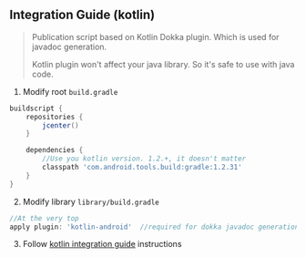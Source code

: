 ## Integration Guide (kotlin)

> Publication script based on Kotlin Dokka plugin. Which is used for javadoc generation. 
>
> Kotlin plugin won't affect your java library. So it's safe to use with java code.

1. Modify root `build.gradle` 

```groovy
buildscript {
    repositories {
        jcenter()
    }

    dependencies {
        //Use you kotlin version. 1.2.+, it doesn't matter
        classpath 'com.android.tools.build:gradle:1.2.31'
    }
}
```

2. Modify library `library/build.gradle`

```groovy
//At the very top 
apply plugin: 'kotlin-android'  //required for dokka javadoc generation. lib still on pure java
```

3. Follow [kotlin integration guide](kotlin.md) instructions